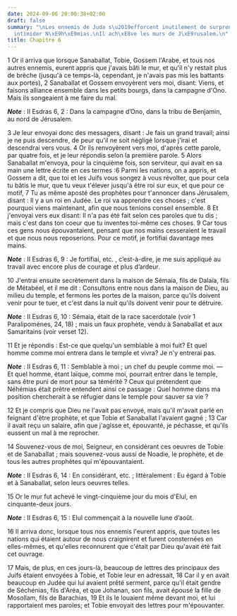 ```yaml
---
date: 2024-09-06 20:00:38+02:00
draft: false
summary: "\nLes ennemis de Juda s\u2019efforcent inutilement de surprendre et d\u2019\
  intimider N\xE9h\xE9mias.\nIl ach\xE8ve les murs de J\xE9rusalem.\n"
title: Chapitre 6
---
```





1 Or il arriva que lorsque Sanaballat, Tobie, Gossem l'Arabe, et tous nos autres ennemis, eurent appris que j'avais bâti le mur, et qu'il n'y restait plus de brèche (jusqu'à ce temps-là, cependant, je n'avais pas mis les battants aux portes), 2 Sanaballat et Gossem envoyèrent vers moi, disant: Viens, et faisons alliance ensemble dans les petits bourgs, dans la campagne d'Ono. Mais ils songeaient à me faire du mal.

***Note*** :  II Esdras 6, 2 : Dans la campagne d’Ono, dans la tribu de Benjamin, au nord de Jérusalem.

3 Je leur envoyai donc des messagers, disant : Je fais un grand travail; ainsi je ne puis descendre, de peur qu'il ne soit négligé lorsque j'irai et descendrai vers vous. 4 Or ils renvoyèrent vers moi, d'après cette parole, par quatre fois, et je leur répondis selon la première parole. 5 Alors Sanaballat m'envoya, pour la cinquième fois, son serviteur, qui avait en sa main une lettre écrite en ces termes :6 Parmi les nations, on a appris, et Gossem a dit, que toi et les Juifs vous songez à vous révolter, que pour cela tu bâtis le mur, que tu veux t'élever jusqu'à être roi sur eux, et que pour ce motif, 7 Tu as même aposté des prophètes pour t'annoncer dans Jérusalem, disant : Il y a un roi en Judée. Le roi va apprendre ces choses ; c'est pourquoi viens maintenant, afin que nous tenions conseil ensemble. 8 Et j'envoyai vers eux disant: Il n'a pas été fait selon ces paroles que tu dis ; mais c'est dans ton coeur que tu inventes toi-même ces choses. 9 Car tous ces gens nous épouvantaient, pensant que nos mains
cesseraient le travail et que nous nous reposerions. Pour ce motif, je fortifiai davantage mes mains.

***Note*** :  II Esdras 6, 9 : Je fortifiai, etc. , c’est-à-dire, je me suis appliqué au travail avec encore plus de courage et plus d’ardeur.


10 J'entrai ensuite secrètement dans la maison de Sémaia, fils de Dalaïa, fils de Métabéel, et il me dit : Consultons entre nous dans la maison de Dieu, au milieu du temple, et fermons les portes de la maison, parce qu'ils doivent venir pour te tuer, et c'est dans la nuit qu'ils doivent venir pour te détruire.

***Note*** :  II Esdras 6, 10 : Sémaia, était de la race sacerdotale (voir 1 Paralipomènes, 24, 18) ; mais un faux prophète, vendu à Sanaballat et aux Samaritains (voir verset 12).

11 Et je répondis : Est-ce que quelqu'un semblable à moi fuit? Et quel homme comme moi entrera dans le temple et vivra? Je n'y entrerai pas.

***Note*** :  II Esdras 6, 11 : Semblable à moi ; un chef du peuple comme moi. ― Et quel homme, étant laïque, comme moi, pourrait entrer dans le temple, sans être puni de mort pour sa témérité ? Ceux qui prétendent que Néhémias était prêtre entendent ainsi ce passage : Quel homme dans ma position chercherait à se réfugier dans le temple pour sauver sa vie ?

12 Et je compris que Dieu ne l'avait pas envoyé, mais qu'il m'avait parlé en feignant d'être prophète, et que Tobie et Sanaballat l'avaient gagné ; 13 Car il avait reçu un salaire, afin que j'agisse et, épouvanté, je péchasse, et qu'ils eussent un mal à me reprocher.


14 Souvenez-vous de moi, Seigneur, en considérant ces oeuvres de Tobie et de Sanaballat ; mais souvenez-vous aussi de Noadie, le prophète, et de tous les autres prophètes qui m'épouvantaient.

***Note*** :  II Esdras 6, 14 : En considérant, etc. ; littéralement : Eu égard à Tobie et à Sanaballat, selon leurs oeuvres telles.


15 Or le mur fut achevé le vingt-cinquième jour du mois d'Elul, en cinquante-deux jours.

***Note*** :  II Esdras 6, 15 : Elul commençait à la nouvelle lune d’août.


16 Il arriva donc, lorsque tous nos ennemis l'eurent appris, que toutes les nations qui étaient autour de nous craignirent et furent consternées en elles-mêmes, et qu'elles reconnurent que c'était par Dieu qu'avait été fait cet ouvrage.


17 Mais, de plus, en ces jours-là, beaucoup de lettres des principaux des Juifs étaient envoyées à Tobie, et Tobie leur en adressait, 18 Car il y en avait beaucoup en Judée qui lui avaient prêté serment, parce qu'il était gendre de Séchénias, fils d'Aréa, et que Johanan, son fils, avait épousé la fille de Mosollam, fils de Barachias, 19 Et ils le louaient même devant moi, et lui rapportaient mes paroles; et Tobie envoyait des lettres pour m'épouvanter.


